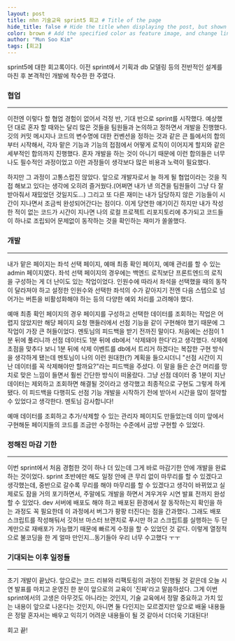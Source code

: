 ```yaml
---
layout: post
title: nhn 기술교육 sprint5 회고 # Title of the page
hide_title: false # Hide the title when displaying the post, but shown in lists of poststhumbnail: "assets/img/thumbnails/sample-th.png"  # Add
color: brown # Add the specified color as feature image, and change link colors in post
author: "Mun Soo Kim"
tags: [회고]
---
```


sprint5에 대한 회고록이다. 이전 sprint에서 기획과 db 모델링 등의 전반적인 설계를 마친 후 본격적인 개발에 착수한 한 주였다.

### 협업

---

이전엔 이렇다 할 협업 경험이 없어서 걱정 반, 기대 반으로 sprint를 시작했다. 예상했던 대로 혼자 할 때와는 달리 많은 것들을 팀원들과 논의하고 정하면서 개발을 진행했다. 깃의 커밋 메시지나 코드의 변수명에 대한 컨벤션을 정하는 것과 같은 큰 틀에서의 합의부터 시작해서, 각자 맡은 기능과 기능의 접점에서 어떻게 로직이 이어지게 할지와 같은 세부적인 합의까지 진행했다. 혼자 개발을 하는 것이 아니기 때문에 이런 합의들은 너무나도 필수적인 과정이었고 이런 과정들이 생각보다 많은 비용과 노력이 필요했다.

하지만 그 과정이 고통스럽진 않았다. 앞으로 개발자로서 늘 하게 될 협업이라는 것을 직접 해보고 있다는 생각에 오히려 즐거웠다.(어쩌면 내가 낸 의견을 팀원들이 그냥 다 잘 받아줘서 재밌었던 것일지도...) 그리고 또 다른 재미는 내가 담당하지 않은 기능들이 시간이 지나면서 조금씩 완성되어간다는 점이다. 이게 당연한 얘기이긴 하지만 내가 작성한 적이 없는 코드가 시간이 지나면 나의 로컬 프로젝트 리포지토리에 추가되고 코드들이 하나로 조립되어 문제없이 동작하는 것을 확인하는 재미가 쏠쏠했다.

### 개발

---

내가 맡은 페이지는 좌석 선택 페이지, 예매 최종 확인 페이지, 예매 관리를 할 수 있는 admin 페이지였다. 좌석 선택 페이지의 경우에는 백엔드 로직보단 프론트엔드의 로직을 구성하는 게 더 난이도 있는 작업이었다. 인원수에 따라서 좌석을 선택했을 때의 동작이 달라져야 하고 설정한 인원수와 선택한 좌석의 수가 같아지기 전엔 다음 스텝으로 넘어가는 버튼을 비활성화해야 하는 등의 다양한 예외 처리를 고려해야 했다.

예매 최종 확인 페이지의 경우 페이지를 구성하고 선택한 데이터를 조회하는 작업은 어렵지 않았지만 해당 페이지 요청 핸들러에서 선점 기능을 같이 구현해야 했기 때문에 그 작업이 가장 큰 허들이었다. 멘토님의 피드백을 받기 전까진 말이다. 처음에는 선점이 1분 뒤에 풀리니까 선점 데이터도 1분 뒤에 db에서 '삭제돼야 한다'라고 생각했다. 삭제에 초점을 맞추다 보니 1분 뒤에 삭제 이벤트를 db에서 트리거 하겠다는 복잡한 구현 방식을 생각하게 됐는데 멘토님이 나의 이런 원대한(?) 계획을 들으시더니 "선점 시간이 지난 데이터를 꼭 삭제해야만 할까요?"라는 피드백을 주셨다. 이 말을 들은 순간 머리를 망치로 맞은 느낌이 들면서 훨씬 간단한 방식이 떠올랐다. 그냥 선점 데이터 중 1분이 지난 데이터는 제외하고 조회하면 해결될 것이라고 생각했고 최종적으로 구현도 그렇게 하게 됐다. 이 피드백을 다행히도 선점 기능 개발을 시작하기 전에 받아서 시간을 많이 절약할 수 있었다고 생각한다. 멘토님 감사합니다!

예매 데이터를 조회하고 추가/삭제할 수 있는 관리자 페이지도 만들었는데 이미 앞에서 구현해둔 페이지들의 코드를 조금만 수정하는 수준에서 금방 구현할 수 있었다.

### 정해진 마감 기한

---

이번 sprint에서 처음 경험한 것이 하나 더 있는데 그게 바로 마감기한 안에 개발을 완료하는 것이었다. sprint 초반에만 해도 일정 안에 큰 무리 없이 마무리를 할 수 있겠다고 생각했는데, 중반으로 갈수록 무리를 해야 마무리를 할 수 있겠다고 생각이 바뀌었고 실제로도 잠을 거의 포기하면서, 주말에도 개발을 하면서 겨우겨우 시연 발표 전까지 완성할 수 있었다. dev 서버에 배포도 해야 하고 배포된 환경에서 잘 동작하는지 확인을 하는 과정도 꼭 필요한데 이 과정에서 버그가 팡팡 터진다는 점을 간과했다. 그래도 배포 스크립트를 작성해둬서 깃허브 마스터 브랜치로 푸시만 하고 스크립트를 실행하는 두 단계만으로 재배포가 가능했기 때문에 빠르게 수정을 할 수 있었던 것 같다. 이렇게 열정적으로 불코딩을 한 게 얼마 만인지...동기들아 우리 너무 수고했다 ㅜㅜ

### 기대되는 이후 일정들

---

초기 개발이 끝났다. 앞으로는 코드 리뷰와 리팩토링의 과정이 진행될 것 같은데 오늘 시연 발표를 마치고 운영진 한 분이 앞으로의 교육이 '진짜'라고 말씀하셨다. 그게 이번 sprint에서의 고생은 아무것도 아니라는 것인지, 기술 교육에서 정말 중요하고 가치 있는 내용이 앞으로 나온다는 것인지, 아니면 둘 다인지는 모르겠지만 앞으로 배울 내용들은 정말 혼자서는 배우고 익히기 어려운 내용들이 될 것 같아서 더더욱 기대된다!

회고 끝!
